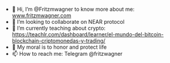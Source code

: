 - 👋 Hi, I’m @Fritzmwagner to know more about me: www.fritzmwagner.com
- 👀 I’m looking to collaborate on NEAR protocol
- 🌱 I’m currently teaching about crypto: https://teachlr.com/dashboard/learner/el-mundo-del-bitcoin-blockchain-criptomonedas-y-trading/
- 💞️ My moral is to honor and protect life
- 📫 How to reach me: Telegram @fritzwagner

<!---
Fritzmwagner/Fritzmwagner is a ✨ special ✨ repository because its `README.md` (this file) appears on your GitHub profile.
You can click the Preview link to take a look at your changes.
--->

